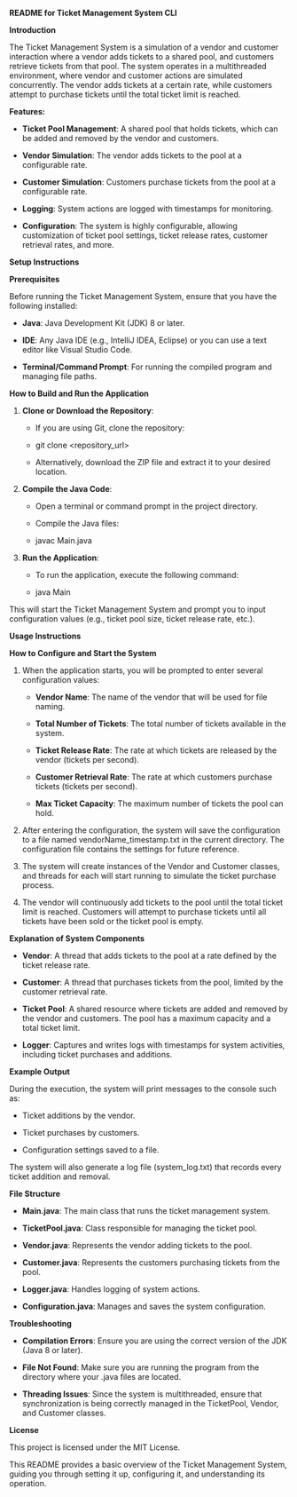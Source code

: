 **README for Ticket Management System CLI**

**Introduction**

The Ticket Management System is a simulation of a vendor and customer
interaction where a vendor adds tickets to a shared pool, and customers
retrieve tickets from that pool. The system operates in a multithreaded
environment, where vendor and customer actions are simulated
concurrently. The vendor adds tickets at a certain rate, while customers
attempt to purchase tickets until the total ticket limit is reached.

**Features:**

-   **Ticket Pool Management**: A shared pool that holds tickets, which
    can be added and removed by the vendor and customers.

-   **Vendor Simulation**: The vendor adds tickets to the pool at a
    configurable rate.

-   **Customer Simulation**: Customers purchase tickets from the pool at
    a configurable rate.

-   **Logging**: System actions are logged with timestamps for
    monitoring.

-   **Configuration**: The system is highly configurable, allowing
    customization of ticket pool settings, ticket release rates,
    customer retrieval rates, and more.

**Setup Instructions**

**Prerequisites**

Before running the Ticket Management System, ensure that you have the
following installed:

-   **Java**: Java Development Kit (JDK) 8 or later.

-   **IDE**: Any Java IDE (e.g., IntelliJ IDEA, Eclipse) or you can use
    a text editor like Visual Studio Code.

-   **Terminal/Command Prompt**: For running the compiled program and
    managing file paths.

**How to Build and Run the Application**

1.  **Clone or Download the Repository**:

    -   If you are using Git, clone the repository:

    -   git clone \<repository_url\>

    -   Alternatively, download the ZIP file and extract it to your
        desired location.

2.  **Compile the Java Code**:

    -   Open a terminal or command prompt in the project directory.

    -   Compile the Java files:

    -   javac Main.java

3.  **Run the Application**:

    -   To run the application, execute the following command:

    -   java Main

This will start the Ticket Management System and prompt you to input
configuration values (e.g., ticket pool size, ticket release rate,
etc.).

**Usage Instructions**

**How to Configure and Start the System**

1.  When the application starts, you will be prompted to enter several
    configuration values:

    -   **Vendor Name**: The name of the vendor that will be used for
        file naming.

    -   **Total Number of Tickets**: The total number of tickets
        available in the system.

    -   **Ticket Release Rate**: The rate at which tickets are released
        by the vendor (tickets per second).

    -   **Customer Retrieval Rate**: The rate at which customers
        purchase tickets (tickets per second).

    -   **Max Ticket Capacity**: The maximum number of tickets the pool
        can hold.

2.  After entering the configuration, the system will save the
    configuration to a file named vendorName_timestamp.txt in the
    current directory. The configuration file contains the settings for
    future reference.

3.  The system will create instances of the Vendor and Customer classes,
    and threads for each will start running to simulate the ticket
    purchase process.

4.  The vendor will continuously add tickets to the pool until the total
    ticket limit is reached. Customers will attempt to purchase tickets
    until all tickets have been sold or the ticket pool is empty.

**Explanation of System Components**

-   **Vendor**: A thread that adds tickets to the pool at a rate defined
    by the ticket release rate.

-   **Customer**: A thread that purchases tickets from the pool, limited
    by the customer retrieval rate.

-   **Ticket Pool**: A shared resource where tickets are added and
    removed by the vendor and customers. The pool has a maximum capacity
    and a total ticket limit.

-   **Logger**: Captures and writes logs with timestamps for system
    activities, including ticket purchases and additions.

**Example Output**

During the execution, the system will print messages to the console such
as:

-   Ticket additions by the vendor.

-   Ticket purchases by customers.

-   Configuration settings saved to a file.

The system will also generate a log file (system_log.txt) that records
every ticket addition and removal.

**File Structure**

-   **Main.java**: The main class that runs the ticket management
    system.

-   **TicketPool.java**: Class responsible for managing the ticket pool.

-   **Vendor.java**: Represents the vendor adding tickets to the pool.

-   **Customer.java**: Represents the customers purchasing tickets from
    the pool.

-   **Logger.java**: Handles logging of system actions.

-   **Configuration.java**: Manages and saves the system configuration.

**Troubleshooting**

-   **Compilation Errors**: Ensure you are using the correct version of
    the JDK (Java 8 or later).

-   **File Not Found**: Make sure you are running the program from the
    directory where your .java files are located.

-   **Threading Issues**: Since the system is multithreaded, ensure that
    synchronization is being correctly managed in the TicketPool,
    Vendor, and Customer classes.

**License**

This project is licensed under the MIT License.

This README provides a basic overview of the Ticket Management System,
guiding you through setting it up, configuring it, and understanding its
operation.
